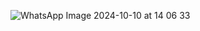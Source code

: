 ![WhatsApp Image 2024-10-10 at 14 06 33](https://github.com/user-attachments/assets/a174d9e1-9c0d-467e-b096-14736d7878d1)
